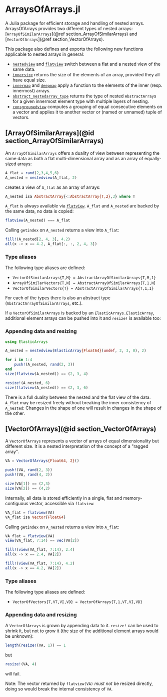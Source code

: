 # ArraysOfArrays.jl

A Julia package for efficient storage and handling of nested arrays. ArraysOfArrays provides two different types of nested arrays: [`ArrayOfSimilarArrays`](@ref section_ArrayOfSimilarArrays) and [`VectorOfArrays`](@ref section_VectorOfArrays).

This package also defines and exports the following new functions applicable to nested arrays in general:

* [`nestedview`](@ref) and [`flatview`](@ref) switch between a flat and a nested view of the same data.
* [`innersize`](@ref) returns the size of the elements of an array, provided they all have equal size.
* [`innermap`](@ref) and [`deepmap`](@ref) apply a function to the elements of the inner (resp. innermost) arrays.
* [`abstract_nestedarray_type`](@ref) returns the type of nested `AbstractArray`s for a given innermost element type with multiple layers of nesting.
* [`consgroupedview`](@ref) computes a grouping of equal consecutive elements on a vector and applies it to another vector or (named or unnamed) tuple of vectors.


## [ArrayOfSimilarArrays](@id section_ArrayOfSimilarArrays)

An `ArrayOfSimilarArrays` offers a duality of view between representing the same data as both a flat multi-dimensional array and as an array of equally-sized arrays:

```julia
A_flat = rand(2,3,4,5,6)
A_nested = nestedview(A_flat, 2)
```

creates a view of `A_flat` as an array of arrays:

```julia
A_nested isa AbstractArray{<:AbstractArray{T,2},3} where T
```

`A_flat` is always available via [`flatview`](@ref). `A_flat` and `A_nested` are backed by the same data, no data is copied:

```julia
flatview(A_nested) === A_flat
```

Calling `getindex` on `A_nested` returns a view into `A_flat`:

```julia
fill!(A_nested[2, 4, 3], 4.2)
all(x -> x == 4.2, A_flat[:, :, 2, 4, 3])
```

### Type aliases

The following type aliases are defined:

* `VectorOfSimilarArrays{T,M} = AbstractArrayOfSimilarArrays{T,M,1}`
* `ArrayOfSimilarVectors{T,N} = AbstractArrayOfSimilarArrays{T,1,N}`
* `VectorOfSimilarVectors{T} = AbstractArrayOfSimilarArrays{T,1,1}`

For each of the types there is also an abstract type (`AbstractArrayOfSimilarArrays`, etc.).

If a `VectorOfSimilarArrays` is backed by an `ElasticArrays.ElasticArray`, additional element arrays can be pushed into it and `resize!` is available too:

### Appending data and resizing

```julia
using ElasticArrays

A_nested = nestedview(ElasticArray{Float64}(undef, 2, 3, 0), 2)

for i in 1:4
    push!(A_nested, rand(2, 3))
end
size(flatview(A_nested)) == (2, 3, 4)

resize!(A_nested, 6)
size(flatview(A_nested)) == (2, 3, 6)
```

There is a full duality between the nested and the flat view of the data. `A_flat` may be resized freely without breaking the inner consistency of `A_nested`: Changes in the shape of one will result in changes in the shape of the other.


## [VectorOfArrays](@id section_VectorOfArrays)

A `VectorOfArrays` represents a vector of arrays of equal dimensionality but different size. It is a nested interpretation of the concept of a "ragged array".

```julia
VA = VectorOfArrays{Float64, 2}()

push!(VA, rand(2, 3))
push!(VA, rand(4, 2))

size(VA[1]) == (2,3)
size(VA[2]) == (4,2)
```

Internally, all data is stored efficiently in a single, flat and memory-contiguous vector, accessible via `flatview`:

```julia
VA_flat = flatview(VA)
VA_flat isa Vector{Float64}
```

Calling `getindex` on `A_nested` returns a view into `A_flat`:

```julia
VA_flat = flatview(VA)
view(VA_flat, 7:14) == vec(VA[2])

fill!(view(VA_flat, 7:14), 2.4)
all(x -> x == 2.4, VA[2])

fill!(view(VA_flat, 7:14), 4.2)
all(x -> x == 4.2, VA[2])
```

### Type aliases
The following type aliases are defined:

* `VectorOfVectors{T,VT,VI,VD} = VectorOfArrays{T,1,VT,VI,VD}`

### Appending data and resizing

A `VectorOfArrays` is grown by appending data to it. `resize!` can be used to shrink it, but not to grow it (the size of the additional element arrays would be unknown):

```julia
length(resize!(VA, 1)) == 1
```

but

```julia
resize!(VA, 4)
```

will fail.

Note: The vector returned by `flatview(VA)` *must not* be resized directly, doing so would break the internal consistency of `VA`.
